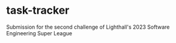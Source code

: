 # task-tracker
Submission for the second challenge of Lighthall's 2023 Software Engineering Super League
